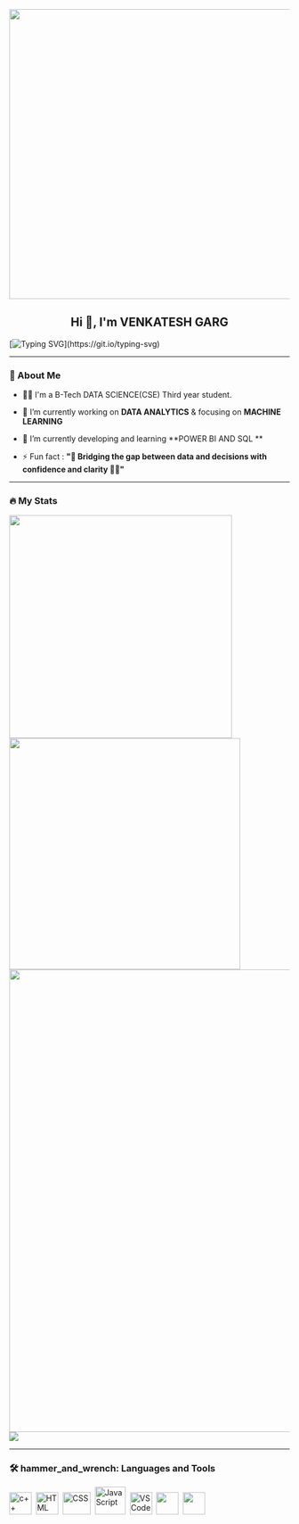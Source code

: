 <div id="header" align="center">
  <img src="https://cdn.dribbble.com/users/594393/screenshots/14508930/media/a0c3dd10e43c03e9d2452276e09ae089.gif" width="1100" 
     height="520"/>
</div>

<h2 align="center">Hi 👋, I'm VENKATESH GARG</h2>

[![Typing SVG](https://readme-typing-svg.herokuapp.com?duration=10000&center=true&vCenter=true&width=800&height=30&lines=Hello+this+is+Venkatesh+Welcome+to+my+Github+page.)](https://git.io/typing-svg)

---
### 👦 About Me
- 👨‍💻 I'm a B-Tech DATA SCIENCE(CSE) Third year student.

- 🔭 I’m currently working on **DATA ANALYTICS** & focusing on **MACHINE LEARNING**  

- 🌱 I’m currently developing and learning **POWER BI AND SQL **

- ⚡ Fun fact : **"🚀 Bridging the gap between data and decisions with confidence and clarity 🎨✨"** 
--- 
### 🔥 My Stats 
<img width="400"  src="https://github-readme-stats.vercel.app/api?username=Venki01a&show_icons=true&theme=blue-green" /> <img width="415" src="https://streak-stats.demolab.com/?user=Venki01a&theme=blue-green" />
<img width="830" src="https://github-readme-activity-graph.vercel.app/graph?username=Venki01a&bg_color=21232a&color=a8eeff&line=61dafb&point=f0fcff&area=true&hide_border=false" />
 <a href=""> <img align="center" src="https://github-readme-stats-sigma-five.vercel.app/api/top-langs/?username=Venki01a&theme=blue-green&line_height=20&hide=css"/> </a>
 

---
### 🛠️ hammer_and_wrench: Languages and Tools 

<div>
  <img src="https://cdn.jsdelivr.net/gh/devicons/devicon/icons/cplusplus/cplusplus-original.svg" alt="c++" width="40" height="40"/>&nbsp;
  <img src="https://pluspng.com/img-png/python-logo-png-open-2000.png" alt="HTML" width="40" height="40"/>&nbsp;
  <img src="https://1000logos.net/wp-content/uploads/2022/12/Power-BI-Logo-768x432.png" alt="CSS" width="50" height="40"/>&nbsp;
  <img src="https://th.bing.com/th/id/R.255b77e251b19a6d0600634d2ff9b006?rik=k3edqLFjWyFC1Q&riu=http%3a%2f%2fpngimg.com%2fuploads%2fmysql%2fmysql_PNG22.png&ehk=ffHItQzD%2fUaKL%2bPOiED3dtDd9YUI%2fJRUzYL5raCZnR8%3d&risl=&pid=ImgRaw&r=0" alt="JavaScript" width="55" height="50"/>&nbsp;
  <img src="https://cdn.jsdelivr.net/gh/devicons/devicon/icons/vscode/vscode-original.svg" alt="VS Code" width="40" height="40"/>&nbsp;
  <img src="https://www.liblogo.com/img-logo/ex220m9d7-excel-logo-microsoft-office-365-excel-logo-free-icon-of-logos-microsoft.png"  width="40" height="40"/>&nbsp;
  <img src="https://cdn2.iconfinder.com/data/icons/mixd/512/3_tableau-1024.png"  width="40" height="40"/>&nbsp;
 
</div>
